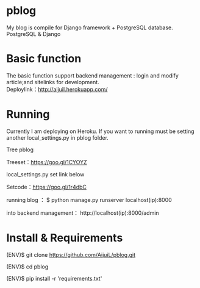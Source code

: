 # pblog
My blog is compile for Django framework + PostgreSQL database.<br>
PostgreSQL &amp; Django

# Basic function
The basic function support backend management : login and modify article;and sitelinks for development. <br>
Deploylink：http://aijuil.herokuapp.com/

# Running
Currently I am deploying on Heroku. If you want to running must be setting another local_settings.py in pblog folder. <br>

Tree pblog<br>

Treeset：https://goo.gl/1CYOYZ
            
local_settings.py set link below <br>

Setcode：https://goo.gl/1r4dbC <br>

running blog ： $ python manage.py runserver localhost(ip):8000 <br>

into backend management： http://localhost(ip):8000/admin <br>

# Install & Requirements

(ENV)$ git clone https://github.com/AijuiL/pblog.git

(ENV)$ cd pblog

(ENV)$ pip install -r 'requirements.txt'
